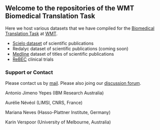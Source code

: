 ## Welcome to the repositories of the WMT Biomedical Translation Task

Here we host various datasets that we have compiled for the [Biomedical Translation Task](http://www.statmt.org/wmt17/biomedical-translation-task.html) at [WMT](http://www.statmt.org/wmt17/index.html).

- [Scielo dataset](http://github.com/biomedical-translation-corpora/scielo) of scientific publications
- Redalyc dataset of scientific publications (coming soon)
- [Medline](https://github.com/biomedical-translation-corpora/medline) dataset of titles of scientific publications
- [ReBEC](https://github.com/biomedical-translation-corpora/rebec) clinical trials

### Support or Contact

Please contact us by [mail](wmtbiomedical@gmail.com). Please also joing our [discussion forum](https://groups.google.com/forum/?hl=en#!forum/wmt-biomedical-task). 

Antonio Jimeno Yepes (IBM Research Australia)

Aur&eacute;lie N&eacute;v&eacute;ol (LIMSI, CNRS, France)

Mariana Neves (Hasso-Plattner Institute, Germany)

Karin Verspoor (University of Melbourne, Australia)
